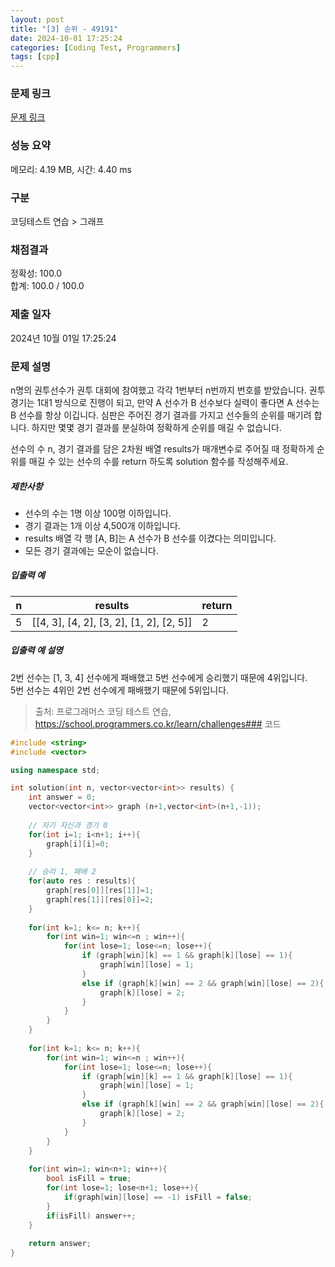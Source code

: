 ```yaml
---
layout: post
title: "[3] 순위 - 49191"
date: 2024-10-01 17:25:24
categories: [Coding Test, Programmers]
tags: [cpp]
---
```


### 문제 링크

[문제 링크](https://school.programmers.co.kr/learn/courses/30/lessons/49191)

### 성능 요약

메모리: 4.19 MB, 시간: 4.40 ms

### 구분

코딩테스트 연습 > 그래프

### 채점결과

정확성: 100.0<br/>합계: 100.0 / 100.0

### 제출 일자

2024년 10월 01일 17:25:24

### 문제 설명

<p>n명의 권투선수가 권투 대회에 참여했고 각각 1번부터 n번까지 번호를 받았습니다. 권투 경기는 1대1 방식으로 진행이 되고, 만약 A 선수가 B 선수보다 실력이 좋다면 A 선수는 B 선수를 항상 이깁니다. 심판은 주어진 경기 결과를 가지고 선수들의 순위를 매기려 합니다. 하지만 몇몇 경기 결과를 분실하여 정확하게 순위를 매길 수 없습니다.</p>

<p>선수의 수 n, 경기 결과를 담은 2차원 배열 results가 매개변수로 주어질 때 정확하게 순위를 매길 수 있는 선수의 수를 return 하도록 solution 함수를 작성해주세요.</p>

<h5>제한사항</h5>

<ul>
<li>선수의 수는 1명 이상 100명 이하입니다.</li>
<li>경기 결과는 1개 이상 4,500개 이하입니다.</li>
<li>results 배열 각 행 [A, B]는 A 선수가 B 선수를 이겼다는 의미입니다.</li>
<li>모든 경기 결과에는 모순이 없습니다.</li>
</ul>

<h5>입출력 예</h5>
<table class="table">
        <thead><tr>
<th>n</th>
<th>results</th>
<th>return</th>
</tr>
</thead>
        <tbody><tr>
<td>5</td>
<td>[[4, 3], [4, 2], [3, 2], [1, 2], [2, 5]]</td>
<td>2</td>
</tr>
</tbody>
      </table>
<h5>입출력 예 설명</h5>

<p>2번 선수는 [1, 3, 4] 선수에게 패배했고 5번 선수에게 승리했기 때문에 4위입니다.<br>
5번 선수는 4위인 2번 선수에게 패배했기 때문에 5위입니다.</p>


> 출처: 프로그래머스 코딩 테스트 연습, https://school.programmers.co.kr/learn/challenges### 코드

```cpp
#include <string>
#include <vector>

using namespace std;

int solution(int n, vector<vector<int>> results) {
    int answer = 0;
    vector<vector<int>> graph (n+1,vector<int>(n+1,-1));
    
    // 자기 자신과 경기 0
    for(int i=1; i<n+1; i++){
        graph[i][i]=0;
    }
    
    // 승리 1, 패배 2
    for(auto res : results){
        graph[res[0]][res[1]]=1;
        graph[res[1]][res[0]]=2;
    }
    
    for(int k=1; k<= n; k++){
        for(int win=1; win<=n ; win++){
            for(int lose=1; lose<=n; lose++){
                if (graph[win][k] == 1 && graph[k][lose] == 1){
                    graph[win][lose] = 1;
                }
                else if (graph[k][win] == 2 && graph[win][lose] == 2){
                    graph[k][lose] = 2;
                }
            }
        }
    }
        
    for(int k=1; k<= n; k++){
        for(int win=1; win<=n ; win++){
            for(int lose=1; lose<=n; lose++){
                if (graph[win][k] == 1 && graph[k][lose] == 1){
                    graph[win][lose] = 1;
                }
                else if (graph[k][win] == 2 && graph[win][lose] == 2){
                    graph[k][lose] = 2;
                }
            }
        }
    }
    
    for(int win=1; win<n+1; win++){
        bool isFill = true;
        for(int lose=1; lose<n+1; lose++){
            if(graph[win][lose] == -1) isFill = false;
        }
        if(isFill) answer++;
    }
    
    return answer;
}
```
